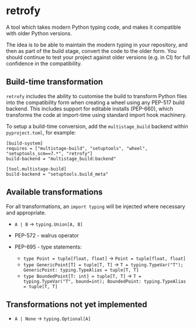# retrofy

A tool which takes modern Python typing code, and makes it
compatible with older Python versions.

The idea is to be able to maintain the modern typing in your
repository, and then as part of the build stage, convert the
code to the older form. You should continue to test your project against older
versions (e.g. in CI) for full confidence in the compatibility.

## Build-time transformation

`retrofy` includes the ability to customise the build to
transform Python files into the compatibility form when creating a wheel
using any PEP-517 build backend. This includes support for editable installs
(PEP-660), which transforms the code at import-time using standard import hook
machinery.

To setup a build-time conversion, add the `multistage_build` backend within
`pyproject.toml`, for example:

```
[build-system]
requires = ["multistage-build", "setuptools", "wheel", "setuptools_scm==7.*", "retrofy"]
build-backend = "multistage_build:backend"

[tool.multistage-build]
build-backend = "setuptools.build_meta"
```

## Available transformations

For all transformations, an `import typing` will be injected where necessary
and appropriate.

* `A | B` -> `typing.Union[A, B]`

* PEP-572 - walrus operator

* PEP-695 - type statements:
  * `type Point = tuple[float, float]` -> `Point = tuple[float, float]`
  * `type GenericPoint[T] = tuple[T, T]` -> `T = typing.TypeVar("T"); GenericPoint: typing.TypeAlias = tuple[T, T]`
  * `type BoundedPoint[T: int] = tuple[T, T]` -> `T = typing.TypeVar("T", bound=int); BoundedPoint: typing.TypeAlias = tuple[T, T]`

## Transformations not yet implemented

* `A | None` -> `typing.Optional[A]`
